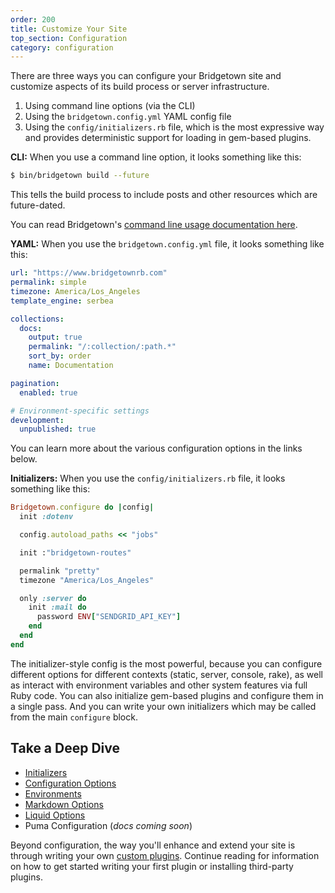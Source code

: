 ```yaml
---
order: 200
title: Customize Your Site
top_section: Configuration
category: configuration
---
```


There are three ways you can configure your Bridgetown site and customize aspects of its build process or server infrastructure.

1. Using command line options (via the CLI)
2. Using the `bridgetown.config.yml` YAML config file
3. Using the `config/initializers.rb` file, which is the most expressive way and provides deterministic support for loading in gem-based plugins.

**CLI:** When you use a command line option, it looks something like this:

```sh
$ bin/bridgetown build --future
```

This tells the build process to include posts and other resources which are future-dated.

You can read Bridgetown's [command line usage documentation here](/docs/command-line-usage).

**YAML:** When you use the `bridgetown.config.yml` file, it looks something like this:

```yaml
url: "https://www.bridgetownrb.com"
permalink: simple
timezone: America/Los_Angeles
template_engine: serbea

collections:
  docs:
    output: true
    permalink: "/:collection/:path.*"
    sort_by: order
    name: Documentation

pagination:
  enabled: true

# Environment-specific settings
development:
  unpublished: true
```

You can learn more about the various configuration options in the links below.

**Initializers:** When you use the `config/initializers.rb` file, it looks something like this:

```ruby
Bridgetown.configure do |config|
  init :dotenv

  config.autoload_paths << "jobs"

  init :"bridgetown-routes"

  permalink "pretty"
  timezone "America/Los_Angeles"

  only :server do
    init :mail do
      password ENV["SENDGRID_API_KEY"]
    end
  end
end
```

The initializer-style config is the most powerful, because you can configure different options for different contexts (static, server, console, rake), as well as interact with environment variables and other system features via full Ruby code. You can also initialize gem-based plugins and configure them in a single pass. And you can write your own initializers which may be called from the main `configure` block.

## Take a Deep Dive

* [Initializers](/docs/configuration/initializers)
* [Configuration Options](/docs/configuration/options)
* [Environments](/docs/configuration/environments)
* [Markdown Options](/docs/configuration/markdown)
* [Liquid Options](/docs/configuration/liquid)
* Puma Configuration (_docs coming soon_)

Beyond configuration, the way you'll enhance and extend your site is through writing your own [custom plugins](/docs/plugins). Continue reading for information on how to get started writing your first plugin or installing third-party plugins.